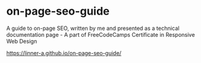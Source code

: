 # on-page-seo-guide
A guide to on-page SEO, written by me and presented as a technical documentation page - A part of FreeCodeCamps Certificate in Responsive Web Design

https://linner-a.github.io/on-page-seo-guide/
